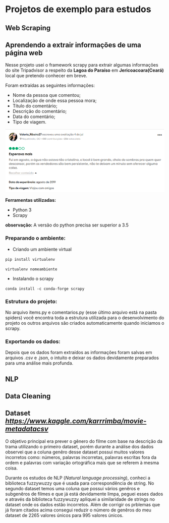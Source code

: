 # Projetos de exemplo para estudos

## Web Scraping

## Aprendendo a extrair informações de uma página web

Nesse projeto usei o framework scrapy para extrair algumas informações do site Tripadvisor a respeito da **Lagoa do Paraíso** em **Jericoacoara(Ceará)** local que pretendo conhecer em breve.

Foram extraídas as seguintes informações:

- Nome da pessoa que comentou;
- Localização de onde essa pessoa mora;
- Título do comentário;
- Descrição do comentário;
- Data do comentário;
- Tipo de viagem.

<img src="Web%20scraping/Image/coment.png" >

**Ferramentas utilizadas:**

- Python 3
- Scrapy

**observação:** A versão do python precisa ser superior a 3.5

### Preparando o ambiente:

- Criando um ambiente virtual

`pip install virtualenv`

`virtualenv nomeambiente`

- Instalando o scrapy

`conda install -c conda-forge scrapy`

### Estrutura do projeto:

No arquivo items.py e comentarios.py (esse último arquivo está na pasta spiders) você encontra toda a estrutura utilizada para o desenvolvimento do projeto os outros arquivos são criados automaticamente quando iniciamos o scrapy.

### Exportando os dados:

Depois que os dados foram extraídos as informações foram salvas em arquivos .csv e .json, o intuito e deixar os dados devidamente preparados para uma análise mais profunda.

## NLP

## Data Cleaning

## Dataset _<https://www.kaggle.com/karrrimba/movie-metadatacsv>_

O objetivo principal era prever o gênero do filme com base na descrição da trama
utilizando o primeiro dataset, porém durante a análise dos dados observei que a coluna genêro desse dataset possui muitos valores incorretos como: números, palavras incorretas, palavras escritas fora da ordem e palavras com variação ortográfica mais que se referem à mesma coisa.

Durante os estudos de NLP (_Natural language processing_), conheci a biblioteca fuzzywuzzy que é usada para correspondência de string. No segundo dataset temos uma coluna que possui vários genêros e subgenêros de filmes e que já está devidamente limpa, peguei esses dados e através da biblioteca fuzzywuzzy apliquei a similaridade de strings no dataset onde os dados estão incorretos. Além de corrigir os prblemas que já foram citados acima consegui reduzir o número de genêros do meu dataset de 2265 valores únicos para 995 valores únicos.
